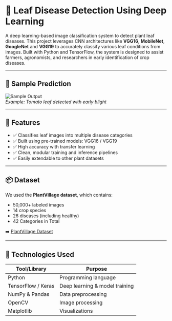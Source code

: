 # 🌿 Leaf Disease Detection Using Deep Learning

A deep learning-based image classification system to detect plant leaf diseases. This project leverages CNN architectures like **VGG16**, **MobileNet**, **GoogleNet** and **VGG19** to accurately classify various leaf conditions from images. Built with Python and TensorFlow, the system is designed to assist farmers, agronomists, and researchers in early identification of crop diseases.

---

## 📸 Sample Prediction

![Sample Output](assets/sample-prediction.png)  
_Example: Tomato leaf detected with early blight_

---

## 🚀 Features

- ✅ Classifies leaf images into multiple disease categories
- ✅ Built using pre-trained models: VGG16 / VGG19
- ✅ High accuracy with transfer learning
- ✅ Clean, modular training and inference pipelines
- ✅ Easily extendable to other plant datasets

---

## 📦 Dataset

We used the **PlantVillage dataset**, which contains:
- 50,000+ labeled images
- 14 crop species
- 26 diseases (including healthy)
- 42 Categories in Total

➡️ [PlantVillage Dataset](https://www.kaggle.com/datasets/mohitsingh1804/plantvillage)

---

## 🧠 Technologies Used

| Tool/Library     | Purpose                        |
|------------------|--------------------------------|
| Python           | Programming language           |
| TensorFlow / Keras | Deep learning & model training |
| NumPy & Pandas   | Data preprocessing             |
| OpenCV           | Image processing               |
| Matplotlib       | Visualizations                 |


